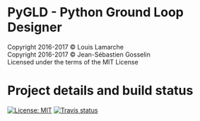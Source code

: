 # PyGLD - Python Ground Loop Designer

Copyright 2016-2017 © Louis Lamarche<br>
Copyright 2016-2017 © Jean-Sébastien Gosselin<br>
Licensed under the terms of the MIT License

# Project details and build status

[![License: MIT](https://img.shields.io/badge/License-MIT-yellow.svg)](https://opensource.org/licenses/MIT)
[![Travis status](https://travis-ci.org/jnsebgosselin/pygld.svg?branch=master)](https://travis-ci.org/jnsebgosselin/pygld)
